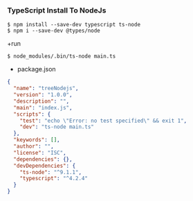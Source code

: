 
### TypeScript Install To NodeJs

```
$ npm install --save-dev typescript ts-node
$ npm i --save-dev @types/node
```

+run

```
$ node_modules/.bin/ts-node main.ts
```

+ package.json

```json
{
  "name": "treeNodejs",
  "version": "1.0.0",
  "description": "",
  "main": "index.js",
  "scripts": {
    "test": "echo \"Error: no test specified\" && exit 1",
    "dev": "ts-node main.ts"
  },
  "keywords": [],
  "author": "",
  "license": "ISC",
  "dependencies": {},
  "devDependencies": {
    "ts-node": "^9.1.1",
    "typescript": "^4.2.4"
  }
}
```